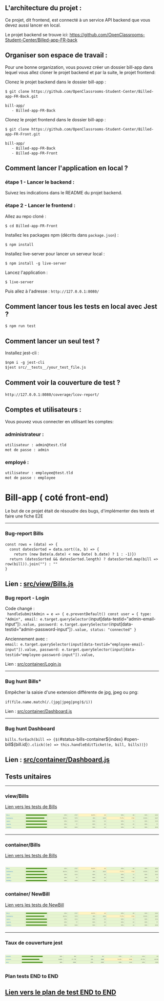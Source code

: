 
## L'architecture du projet :
Ce projet, dit frontend, est connecté à un service API backend que vous devez aussi lancer en local.

Le projet backend se trouve ici: https://github.com/OpenClassrooms-Student-Center/Billed-app-FR-back

## Organiser son espace de travail :
Pour une bonne organization, vous pouvez créer un dossier bill-app dans lequel vous allez cloner le projet backend et par la suite, le projet frontend:

Clonez le projet backend dans le dossier bill-app :
```
$ git clone https://github.com/OpenClassrooms-Student-Center/Billed-app-FR-Back.git
```

```
bill-app/
   - Billed-app-FR-Back
```

Clonez le projet frontend dans le dossier bill-app :
```
$ git clone https://github.com/OpenClassrooms-Student-Center/Billed-app-FR-Front.git
```

```
bill-app/
   - Billed-app-FR-Back
   - Billed-app-FR-Front
```

## Comment lancer l'application en local ?

### étape 1 - Lancer le backend :

Suivez les indications dans le README du projet backend.

### étape 2 - Lancer le frontend :

Allez au repo cloné :
```
$ cd Billed-app-FR-Front
```

Installez les packages npm (décrits dans `package.json`) :
```
$ npm install
```

Installez live-server pour lancer un serveur local :
```
$ npm install -g live-server
```

Lancez l'application :
```
$ live-server
```

Puis allez à l'adresse : `http://127.0.0.1:8080/`


## Comment lancer tous les tests en local avec Jest ?

```
$ npm run test
```

## Comment lancer un seul test ?

Installez jest-cli :

```
$npm i -g jest-cli
$jest src/__tests__/your_test_file.js
```

## Comment voir la couverture de test ?

`http://127.0.0.1:8080/coverage/lcov-report/`

## Comptes et utilisateurs :

Vous pouvez vous connecter en utilisant les comptes:

### administrateur : 
```
utilisateur : admin@test.tld 
mot de passe : admin
```
### employé :
```
utilisateur : employee@test.tld
mot de passe : employee
```
# Bill-app ( coté front-end)

Le but de ce projet était de résoudre des bugs, d'implémenter des tests et faire une fiche E2E

----------------------------------------------
### Bug-report Bills

```
const rows = (data) => {
  const datesSorted = data.sort((a, b) => {
    return (new Date(a.date) < new Date( b.date) ? 1 : -1)})
  return (datesSorted && datesSorted.length) ? datesSorted.map(bill => row(bill)).join("") : ""
}
```
Lien : [src/view/Bills.js](https://github.com/MathieuSchaff/bill-app-front/blob/main/src/views/BillsUI.js)
----------------------------------------------
### Bug report - Login
Code changé :  
`
handleSubmitAdmin = e => {
    e.preventDefault()
    const user = {
      type: "Admin",
      email: e.target.querySelector(`input[data-testid="admin-email-input"]`).value,
      password: e.target.querySelector(`input[data-testid="admin-password-input"]`).value,
      status: "connected"
    }
`  

  Anciennement avec :  
`
email: e.target.querySelector(input[data-testid="employee-email-input"]).value,
password: e.target.querySelector(input[data-testid="employee-password-input"]).value,
`

Lien : [src/container/Login.js](https://github.com/MathieuSchaff/bill-app-front/blob/main/src/containers/Login.js)

----------------------------------------------
### Bug hunt Bills*
Empêcher la saisie d'une extension différente de jpg, jpeg ou png:

`if(file.name.match(/.(jpg|jpeg|png)$/i))`

Lien : [src/container/Dashboard.js](https://github.com/MathieuSchaff/bill-app-front/blob/main/src/containers/NewBill.js)

----------------------------------------------  
### Bug hunt Dashboard  
`bills.forEach(bill => {$(`#status-bills-container${index} #open-bill${bill.id}`).click((e) => this.handleEditTicket(e, bill, bills))})`

Lien : [src/container/Dashboard.js](https://github.com/MathieuSchaff/bill-app-front/blob/main/src/containers/Dashboard.js)
----------------------------------------------
## Tests unitaires
----------------------------------------------
### view/Bills

[Lien vers les tests de Bills](https://github.com/MathieuSchaff/bill-app-front/blob/main/src/containers/Bills.js)

![Test view](./readme/container.PNG)

----------------------------
### container/Bills

[Lien vers les tests de Bills](https://github.com/MathieuSchaff/bill-app-front/blob/main/src/containers/Bills.js)

![Test view](./readme/container.PNG)
----------------------------
### container/ NewBill

[Lien vers les tests de NewBill](https://github.com/MathieuSchaff/bill-app-front/blob/main/src/containers/NewBill.js)

![Test view](./readme/container.PNG)

----------------------------
###  Taux de couverture jest

![test de couverture](./readme/CouvertureTest.PNG)
----------------------------

###  Plan tests END to END

[Lien vers le plan de test END to END](https://github.com/MathieuSchaff/bill-app-front/blob/main/src/containers/E2E-Employee.pdf)
----------------------------